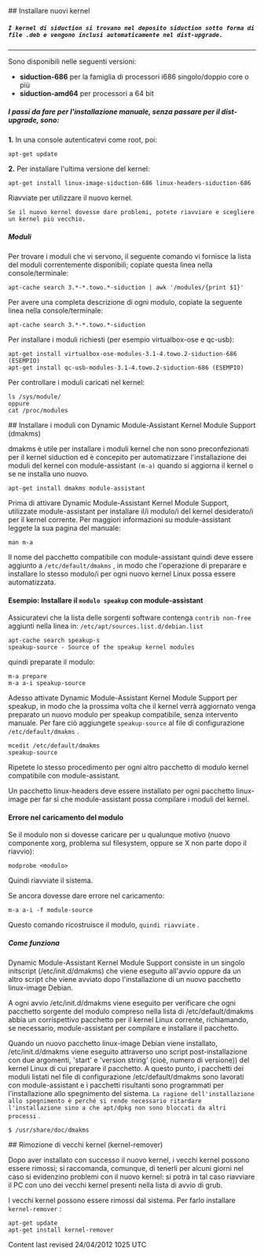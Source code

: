 <div id="main-page"></div>
<div class="divider" id="kern-upgrade"></div>
## Installare nuovi kernel

##### `I kernel di siduction si trovano nel deposito siduction sotto forma di file .deb e vengono inclusi automaticamente nel dist-upgrade.` 


---

Sono disponibili nelle seguenti versioni:

+  **siduction-686**  per la famiglia di processori i686 singolo/doppio core o più  
+  **siduction-amd64**  per processori a 64 bit  

##### I passi da fare per l'installazione manuale, senza passare per il dist-upgrade, sono:

 **1.**  In una console autenticatevi come root, poi:

~~~  
apt-get update  
~~~

 **2.** Per installare l'ultima versione del kernel:

~~~  
apt-get install linux-image-siduction-686 linux-headers-siduction-686  
~~~

Riavviate per utilizzare il nuovo kernel.

`Se il nuovo kernel dovesse dare problemi, potete riavviare e scegliere un kernel più vecchio.` 

##### Moduli

Per trovare i moduli che vi servono, il seguente comando vi fornisce la lista del moduli correntemente disponibili; copiate questa linea nella console/terminale:

~~~  
apt-cache search 3.*-*.towo.*-siduction | awk '/modules/{print $1}'  
~~~

Per avere una completa descrizione di ogni modulo, copiate la seguente linea nella console/terminale:

~~~  
apt-cache search 3.*-*.towo.*-siduction  
~~~

Per installare i moduli richiesti (per esempio virtualbox-ose e qc-usb):

~~~  
apt-get install virtualbox-ose-modules-3.1-4.towo.2-siduction-686 (ESEMPIO)  
apt-get install qc-usb-modules-3.1-4.towo.2-siduction-686 (ESEMPIO)  
~~~

Per controllare i moduli caricati nel kernel:

~~~  
ls /sys/module/  
oppure  
cat /proc/modules  
~~~

<div class="divider" id="dmakms"></div>
## Installare i moduli con Dynamic Module-Assistant Kernel Module Support (dmakms)

dmakms è utile per installare i moduli kernel che non sono preconfezionati per il kernel siduction ed è concepito per automatizzare l'installazione dei moduli del kernel con module-assistant `(m-a)`  quando si aggiorna il kernel o se ne installa uno nuovo.

~~~  
apt-get install dmakms module-assistant  
~~~

Prima di attivare Dynamic Module-Assistant Kernel Module Support, utilizzate module-assistant per installare il/i modulo/i del kernel desiderato/i per il kernel corrente. Per maggiori informazioni su module-assistant leggete la sua pagina del manuale:

~~~  
man m-a  
~~~

Il nome del pacchetto compatibile con module-assistant quindi deve essere aggiunto a `/etc/default/dmakms` , in modo che l'operazione di preparare e installare lo stesso modulo/i per ogni nuovo kernel Linux possa essere automatizzata.

#### Esempio: Installare il `modulo speakup`  con module-assistant

Assicuratevi che la lista delle sorgenti software contenga `contrib non-free`  aggiunti nella linea in: `/etc/apt/sources.list.d/debian.list`  

~~~  
apt-cache search speakup-s  
speakup-source - Source of the speakup kernel modules  
~~~

quindi preparate il modulo:

~~~  
m-a prepare  
m-a a-i speakup-source  
~~~

Adesso attivate Dynamic Module-Assistant Kernel Module Support per speakup, in modo che la prossima volta che il kernel verrà aggiornato venga preparato un nuovo modulo per speakup compatibile, senza intervento manuale. Per fare ciò aggiungete `speakup-source`  al file di configurazione `/etc/default/dmakms` .

~~~  
mcedit /etc/default/dmakms  
speakup-source  
~~~

Ripetete lo stesso procedimento per ogni altro pacchetto di modulo kernel compatibile con module-assistant.

Un pacchetto linux-headers deve essere installato per ogni pacchetto linux-image per far sì che module-assistant possa compilare i moduli del kernel.

#### Errore nel caricamento del modulo

Se il modulo non si dovesse caricare per u qualunque motivo (nuovo componente xorg, problema sul filesystem, oppure se X non parte dopo il riavvio):

~~~  
modprobe <modulo>  
~~~

Quindi riavviate il sistema.

Se ancora dovesse dare errore nel caricamento:

~~~  
m-a a-i -f module-source  
~~~

Questo comando ricostruisce il modulo, `quindi riavviate` .

##### Come funziona

Dynamic Module-Assistant Kernel Module Support consiste in un singolo initscript (/etc/init.d/dmakms) che viene eseguito all'avvio oppure da un altro script che viene avviato dopo l'installazione di un nuovo pacchetto linux-image Debian.

A ogni avvio /etc/init.d/dmakms viene eseguito per verificare che ogni pacchetto sorgente del modulo compreso nella lista di /etc/default/dmakms abbia un corrispettivo pacchetto per il kernel Linux corrente, richiamando, se necessario, module-assistant per compilare e installare il pacchetto.

Quando un nuovo pacchetto linux-image Debian viene installato, /etc/init.d/dmakms viene eseguito attraverso uno script post-installazione con due argomenti, 'start' e 'version string' (cioè, numero di versione)) del kernel Linux di cui preparare il pacchetto. A questo punto, i pacchetti dei moduli listati nel file di configurazione /etc/default/dmakms sono lavorati con module-assistant e i pacchetti risultanti sono programmati per l'installazione allo spegnimento del sistema. `La ragione dell'installazione allo spegnimento è perché si rende necessario ritardare l'installazione sino a che apt/dpkg non sono bloccati da altri processi` .

~~~  
$ /usr/share/doc/dmakms  
~~~

<!--</div>
<div class="divider" id="other-kern-inst"></div>
## Altri metodi per installare il kernel

##### siductioncc

Si può anche installare i kernel mediante il centro di controllo siduction ad interfaccia grafica  [siductioncc](siductioncc-it.htm)  che nel menù è localizzato in KDE Start Menu > Sistema > siduction Control Centre; siductioncc offre anche parecchie altre applicazioni a interfaccia grafica di amministrazione del sistema 

-->
<div class="divider" id="kern-remove"></div>
## Rimozione di vecchi kernel (kernel-remover)

Dopo aver installato con successo il nuovo kernel, i vecchi kernel possono essere rimossi; si raccomanda, comunque, di tenerli per alcuni giorni nel caso si evidenzino problemi con il nuovo kernel: si potrà in tal caso riavviare il PC con uno dei vecchi kernel presenti nella lista di avvio di grub.

I vecchi kernel possono essere rimossi dal sistema. Per farlo installare `kernel-remover` :

~~~  
apt-get update  
apt-get install kernel-remover  
~~~

<div id="rev">Content last revised 24/04/2012 1025 UTC</div>
